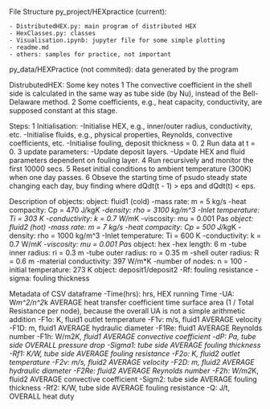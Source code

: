 File Structure
  py_project/HEXpractice (current):

    - DistributedHEX.py: main program of distributed HEX
    - HexClasses.py: classes
    - Visualisation.ipynb: jupyter file for some simple plotting
    - readme.md
    - others: samples for practice, not important
  py_data/HEXPractice (not commited): data generated by the program

DistrubutedHEX:
  Some key notes
    1 The convective coefficient in the shell side is calculated in the same way as tube side (by Nu), instead of the Bell-Delaware method.
    2 Some coefficients, e.g., heat capacity, conductivity, are supposed constant at this stage.

  Steps:
    1 Initialisation:
      -Initialise HEX, e.g., inner/outer radius, conductivity, etc.
      -Initialise fluids, e.g., physical properties, Reynolds, convective coefficients, etc.
      -Initialise fouling, deposit thickness = 0.
    2 Run data at t = 0.
    3 update parameters:
      -Update deposit layers.
      -Update HEX and fluid parameters dependent on fouling layer.
    4 Run recursively and monitor the first 10000 secs.
    5 Reset initial conditions to ambient temperature (300K) when one day passes.
    6 Obseve the starting time of psudo steady state changing each day, buy finding where dQdt(t - 1) > eps and dQdt(t) < eps.  

  Description of objects:
    object: fluid1 (cold)
      -mass rate: m = 5 kg/s
      -heat compacity: Cp = 470 J/kg*K
      -density: rho = 3100 kg/m^3
      -Inlet temperature: Ti = 303 K
      -conductivity: k = 0.7 W/m*K
      -viscosity: mu = 0.001 Pa*s
    object: fluid2 (hot)
      -mass rate: m = 7 kg/s
      -heat compacity: Cp = 500 J/kg*K
      -density: rho = 1000 kg/m^3
      -Inlet temperature: Ti = 600 K
      -conductivity: k = 0.7 W/m*K
      -viscosity: mu = 0.001 Pa*s
    object: hex
      -hex length: 6 m
      -tube inner radius: ri = 0.3 m
      -tube outer radius: ro = 0.35 m
      -shell outer radius: R = 0.6 m
      -material conductivity: 397 W/m*K
      -number of nodes: n = 100
      -initial temperature: 273 K
    object: deposit1/deposit2
      -Rf: fouling resistance
      -sigma: fouling thickness

  Metadata of CSV dataframe
    -Time(hrs): hrs, HEX running Time
    -UA: W*m^2/n^2*k AVERAGE heat transfer coefficient time surface area (1 / Total Resistance per node), because the overall UA is not a simple arithmetic addition
    -F1o: K, fluid1 outlet temperature
    -F1v: m/s, fluid1 AVERAGE velocity
    -F1D: m, fluid1 AVERAGE hydraulic diameter
    -F1Re: fluid1 AVERAGE Reynolds number
    -F1h: W/m2*K, fluid1 AVERAGE convective coefficient
    -dP: Pa, tube side OVERALL pressure drop
    -Sigma1: tube side AVERAGE fouling thickness
    -Rf1: K/W, tube side AVERAGE fouling resistance
    -F2o: K, fluid2 outlet temperature
    -F2v: m/s, fluid2 AVERAGE velocity
    -F2D: m, fluid2 AVERAGE hydraulic diameter
    -F2Re: fluid2 AVERAGE Reynolds number
    -F2h: W/m2*K, fluid2 AVERAGE convective coefficient
    -Sigm2: tube side AVERAGE fouling thickness
    -Rf2: K/W, tube side AVERAGE fouling resistance
    -Q: J/t, OVERALL heat duty
